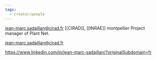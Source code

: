 ```yaml
---
tags:
  - creator/people
---
```


jean-marc.sadaillan@cirad.fr
[[CIRAD]], [[INRAE]] montpellier
Project manager of Plant Net.

jean-marc.sadaillan@cirad.fr

https://www.linkedin.com/in/jean-marc-sadaillan/?originalSubdomain=fr